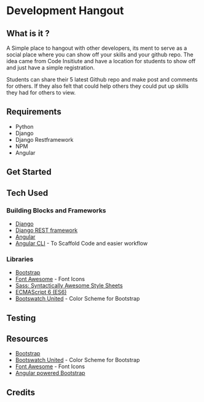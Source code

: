# Development Hangout

## What is it ?
A Simple place to hangout with other developers, its ment to serve as a social place where you can show off your skills and your github repo.
The idea came from Code Insitiute and have a location for students to show off and just have a simple registration.

Students can share their 5 latest Github repo and make post and comments for others.
If they also felt that could help others they could put up skills they had for others to view.

## Requirements
* Python
* Django
* Django Restframework
* NPM
* Angular


## Get Started

## Tech Used
### Building Blocks and Frameworks
* [Django](https://www.djangoproject.com/)
* [Django REST framework](http://www.django-rest-framework.org/)
* [Angular](https://angular.io/)
* [Angular CLI](https://cli.angular.io/) - To Scaffold Code and easier workflow

### Libraries
* [Bootstrap ](https://getbootstrap.com/)
* [Font Awesome](https://fontawesome.com) - Font Icons
* [Sass: Syntactically Awesome Style Sheets](https://sass-lang.com/)
* [ECMAScript 6 (ES6)](http://es6-features.org)
* [Bootswatch United](https://bootswatch.com) - Color Scheme for Bootstrap

## Testing

## Resources
* [Bootstrap ](https://getbootstrap.com/)
* [Bootswatch United](https://bootswatch.com) - Color Scheme for Bootstrap
* [Font Awesome](https://fontawesome.com) - Font Icons
* [Angular powered Bootstrap](https://ng-bootstrap.github.io)

## Credits
